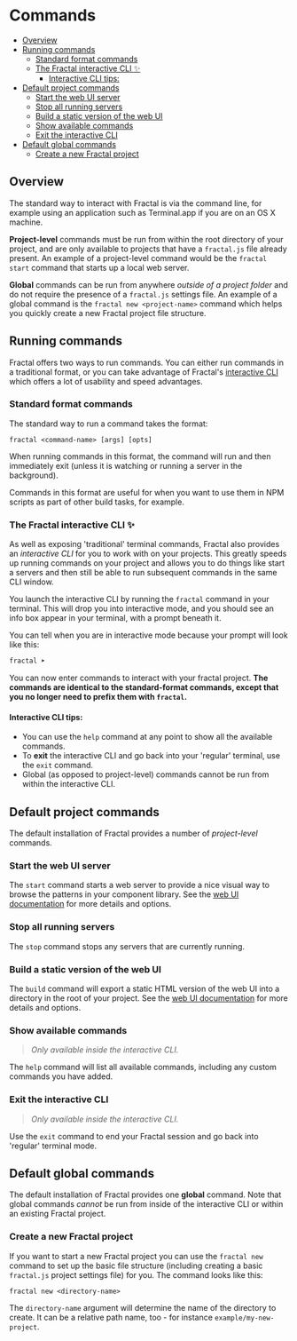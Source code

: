 # Commands

<!-- START doctoc generated TOC please keep comment here to allow auto update -->
<!-- DON'T EDIT THIS SECTION, INSTEAD RE-RUN doctoc TO UPDATE -->


- [Overview](#overview)
- [Running commands](#running-commands)
  - [Standard format commands](#standard-format-commands)
  - [The Fractal interactive CLI :sparkles:](#the-fractal-interactive-cli-sparkles)
    - [Interactive CLI tips:](#interactive-cli-tips)
- [Default project commands](#default-project-commands)
  - [Start the web UI server](#start-the-web-ui-server)
  - [Stop all running servers](#stop-all-running-servers)
  - [Build a static version of the web UI](#build-a-static-version-of-the-web-ui)
  - [Show available commands](#show-available-commands)
  - [Exit the interactive CLI](#exit-the-interactive-cli)
- [Default global commands](#default-global-commands)
  - [Create a new Fractal project](#create-a-new-fractal-project)

<!-- END doctoc generated TOC please keep comment here to allow auto update -->

## Overview

The standard way to interact with Fractal is via the command line, for example using an application such as Terminal.app if you are on an OS X machine.

**Project-level** commands must be run from within the root directory of your project, and are only available to projects that have a `fractal.js` file already present. An example of a project-level command would be the `fractal start` command that starts up a local web server.

**Global** commands can be run from anywhere *outside of a project folder* and do not require the presence of a `fractal.js` settings file. An example of a global command is the `fractal new <project-name>` command which helps you quickly create a new Fractal project file structure.

## Running commands

Fractal offers two ways to run commands. You can either run commands in a traditional format, or you can take advantage of Fractal's [interactive CLI](#the-fractal-interactive-cli-sparkles) which offers a lot of usability and speed advantages.

### Standard format commands

The standard way to run a command takes the format:

```shell
fractal <command-name> [args] [opts]
```

When running commands in this format, the command will run and then immediately exit (unless it is watching or running a server in the background).

Commands in this format are useful for when you want to use them in NPM scripts as part of other build tasks, for example.

### The Fractal interactive CLI :sparkles:

As well as exposing 'traditional' terminal commands, Fractal also provides an *interactive CLI* for you to work with on your projects. This greatly speeds up running commands on your project and allows you to do things like start a servers and then still be able to run subsequent commands in the same CLI window.

You launch the interactive CLI by running the `fractal` command in your terminal. This will drop you into interactive mode, and you should see an info box appear in your terminal, with a prompt beneath it.

You can tell when you are in interactive mode because your prompt will look like this:

```bash
fractal ➤
```

You can now enter commands to interact with your fractal project. **The commands are identical to the standard-format commands, except that you no longer need to prefix them with `fractal`.**

#### Interactive CLI tips:

* You can use the `help` command at any point to show all the available commands.
* To **exit** the interactive CLI and go back into your 'regular' terminal, use the `exit` command.
* Global (as opposed to project-level) commands cannot be run from within the interactive CLI.

## Default project commands

The default installation of Fractal provides a number of *project-level* commands.

### Start the web UI server

The `start` command starts a web server to provide a nice visual way to browse the patterns in your component library. See the [web UI documentation](/docs/web/overview.md) for more details and options.

### Stop all running servers

The `stop` command stops any servers that are currently running.

### Build a static version of the web UI

The `build` command will export a static HTML version of the web UI into a directory in the root of your project. See the [web UI documentation](/docs/web/overview.md) for more details and options.

### Show available commands

> *Only available inside the interactive CLI.*

The `help` command will list all available commands, including any custom commands you have added.

### Exit the interactive CLI

> *Only available inside the interactive CLI.*

Use the `exit` command to end your Fractal session and go back into 'regular' terminal mode.

## Default global commands

The default installation of Fractal provides one **global** command. Note that global commands *cannot* be run from inside of the interactive CLI or within an existing Fractal project.

### Create a new Fractal project

If you want to start a new Fractal project you can use the `fractal new` command to set up the basic file structure (including creating a basic `fractal.js` project settings file) for you. The command looks like this:

```shell
fractal new <directory-name>
```
The `directory-name` argument will determine the name of the directory to create. It can be a relative path name, too - for instance `example/my-new-project`.
